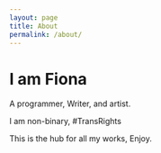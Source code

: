 ```yaml
---
layout: page
title: About
permalink: /about/
---
```


# I am Fiona
A programmer, Writer, and artist.

I am non-binary, \#TransRights

This is the hub for all my works, Enjoy.
